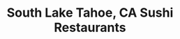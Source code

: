 ---
layout: city
title: South Lake Tahoe, CA Sushi Restaurants
permalink: /california/south-lake-tahoe/
stateAbbr: CA
stateName: California
cityName: South Lake Tahoe

---